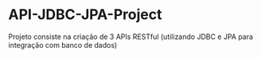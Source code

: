 # API-JDBC-JPA-Project
Projeto consiste na criação de 3 APIs RESTful (utilizando JDBC e JPA para integração com banco de dados)
